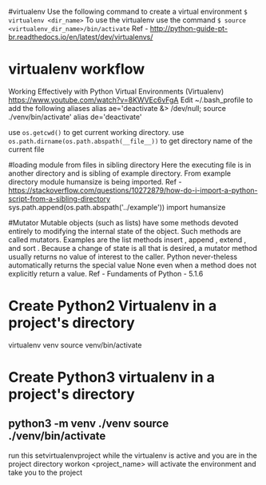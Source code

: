 #virtualenv
Use the following command to create a virtual environment ```$ virtualenv <dir_name>```
To use the virtualenv use the command ```$ source <virtualenv_dir_name>/bin/activate```
Ref -
http://python-guide-pt-br.readthedocs.io/en/latest/dev/virtualenvs/

# virtualenv workflow
Working Effectively with Python Virtual Environments (Virtualenv)
https://www.youtube.com/watch?v=8KWVEc6vFgA
Edit ~/.bash_profile to add the following aliases
alias ae='deactivate &> /dev/null; source ./venv/bin/activate'
alias de='deactivate'


use ```os.getcwd()``` to get current working directory.
use ```os.path.dirname(os.path.abspath(__file__))``` to get directory name of the current file


#loading module from files in sibling directory
Here the executing file is in another directory and is sibling of example directory. From example directory module humansize is being imported.
Ref - https://stackoverflow.com/questions/10272879/how-do-i-import-a-python-script-from-a-sibling-directory
  sys.path.append(os.path.abspath('../example'))
  import humansize

#Mutator
Mutable objects (such as lists) have some methods devoted entirely to modifying the internal state of the object.
Such methods are called mutators. Examples are the list methods insert , append , extend , and sort . Because a change of state is all that is desired, a mutator method usually returns no value of interest to the caller. Python never-theless automatically returns the special value None even when a method does not explicitly return a value.
Ref - Fundaments of Python - 5.1.6

# Create Python2 Virtualenv in a project's directory
virtualenv venv
source venv/bin/activate

# Create Python3 virtualenv in a project's directory
python3 -m venv ./venv
source ./venv/bin/activate
--------------------------------------------------------------------

run this setvirtualenvproject while the virtualenv is active and you are in the project directory
workon <project_name> will activate the environment and take you to the project
